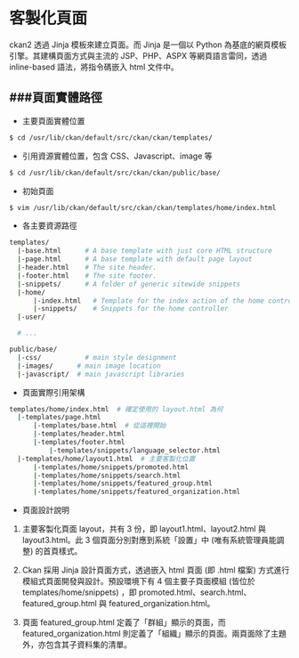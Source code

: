 # 客製化頁面

<script type="text/javascript" src="../js/general.js"></script>

ckan2 透過 Jinja 模板來建立頁面。而 Jinja 是一個以 Python 為基底的網頁模板引擎。其建構頁面方式與主流的 JSP、PHP、ASPX 等網頁語言雷同，透過 inline-based 語法，將指令碼嵌入 html 文件中。

###頁面實體路徑
---

* 主要頁面實體位置

```Bash
$ cd /usr/lib/ckan/default/src/ckan/ckan/templates/
```

* 引用資源實體位置，包含 CSS、Javascript、image 等

```Bash
$ cd /usr/lib/ckan/default/src/ckan/ckan/public/base/
```

* 初始頁面

```Bash
$ vim /usr/lib/ckan/default/src/ckan/ckan/templates/home/index.html
```

* 各主要資源路徑

```Bash
templates/
  |-base.html      # A base template with just core HTML structure
  |-page.html      # A base template with default page layout
  |-header.html    # The site header.
  |-footer.html    # The site footer.
  |-snippets/      # A folder of generic sitewide snippets
  |-home/
      |-index.html   # Template for the index action of the home controller
      |-snippets/    # Snippets for the home controller
  |-user/

  # ...

public/base/
  |-css/           # main style designment
  |-images/	     # main image location
  |-javascript/	 # main javascript libraries
```

* 頁面實際引用架構

```Bash
templates/home/index.html  # 確定使用的 layout.html 為何
  |-templates/page.html
      |-templates/base.html  # 從這裡開始
      |-templates/header.html
      |-templates/footer.html
          |-templates/snippets/language_selector.html
  |-templates/home/layout1.html  # 主要客製化位置
      |-templates/home/snippets/promoted.html
      |-templates/home/snippets/search.html
      |-templates/home/snippets/featured_group.html
      |-templates/home/snippets/featured_organization.html
```

* 頁面設計說明

1. 主要客製化頁面 layout，共有 3 份，即 layout1.html、layout2.html 與 layout3.html。此 3 個頁面分別對應到系統「設置」中 (唯有系統管理員能調整) 的首頁樣式。

2. Ckan 採用 Jinja 設計頁面方式，透過嵌入 html 頁面 (即 .html 檔案) 方式進行模組式頁面開發與設計。預設環境下有 4 個主要子頁面模組 (皆位於 templates/home/snippets) ，即 promoted.html、search.html、featured_group.html 與 featured_organization.html。

3. 頁面 featured_group.html 定義了「群組」顯示的頁面，而 featured_organization.html 則定義了「組織」顯示的頁面。兩頁面除了主題外，亦包含其子資料集的清單。





